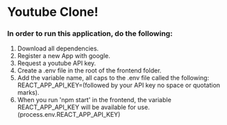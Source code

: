 # Youtube Clone!

### In order to run this application, do the following:

1. Download all dependencies.
2. Register a new App with google.
3. Request a youtube API key.
4. Create a .env file in the root of the frontend folder.
5. Add the variable name, all caps to the .env file called the following: REACT_APP_API_KEY=(followed by your API key no space or quotation marks).
6. When you run 'npm start' in the frontend, the variable REACT_APP_API_KEY will be available for use. (process.env.REACT_APP_API_KEY)
